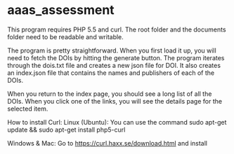 # aaas_assessment

This program requires PHP 5.5 and curl.  The root folder and the documents folder need to be readable and writable.

The program is pretty straightforward.  When you first load it up, you will need to fetch the DOIs by hitting the generate button.  The program iterates through the dois.txt file and creates a new json file for DOI.  It also creates an index.json file that contains the names and publishers of each of the DOIs.

When you return to the index page, you should see a long list of all the DOIs.  When you click one of the links, you will see the details page for the selected item.

How to install Curl:
Linux (Ubuntu):
You can use the command sudo apt-get update && sudo apt-get install php5-curl

Windows & Mac: 
Go to https://curl.haxx.se/download.html and install